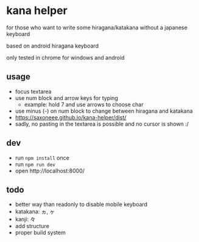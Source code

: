 # kana helper

for those who want to write some hiragana/katakana without a japanese keyboard

based on android hiragana keyboard

only tested in chrome for windows and android

## usage

* focus textarea
* use num block and arrow keys for typing
    * example: hold 7 and use arrows to choose char
* use minus (-) on num block to change between hiragana and katakana
* https://saxoneee.github.io/kana-helper/dist/
* sadly, no pasting in the textarea is possible and no cursor is shown :/

## dev

* run `npm install` once
* run `npm run dev`
* open http://localhost:8000/

## todo

* better way than readonly to disable mobile keyboard 
* katakana: ヵ, ヶ
* kanji: 々
* add structure
* proper build system